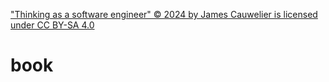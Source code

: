 ["Thinking as a software engineer" © 2024 by James Cauwelier is licensed under CC BY-SA 4.0](LICENSE.txt) 

# book
